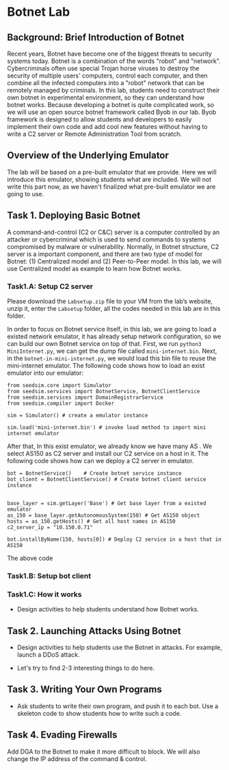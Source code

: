 # Botnet Lab


## Background: Brief Introduction of Botnet 

Recent years, Botnet have become one of the biggest threats to security systems today. Botnet is a combination of the words "robot" and "network". Cybercriminals often use special Trojan horse viruses to destroy the security of multiple users' computers, control each computer, and then combine all the infected computers into a "robot" network that can be remotely managed by criminals. In this lab, students need to construct their own botnet in experimental environment, so they can understand how botnet works. Because developing a botnet is quite complicated work, so we will use an open source botnet framework called Byob in our lab. Byob framework is designed to allow students and developers to easily implement their own code and add cool new features without having to write a C2 server or Remote Administration Tool from scratch.


## Overview of the Underlying Emulator

The lab will be based on a pre-built emulator that we 
provide. Here we will introduce this emulator, showing 
students what are included. We will not write this part now, 
as we haven't finalized what pre-built emulator 
we are going to use. 


## Task 1. Deploying Basic Botnet

A command-and-control (C2 or C&C) server is a computer controlled by an attacker or cybercriminal which is used to send commands to systems compromised by malware or vulnerability. Normally, in Botnet structure, C2 server is a important component, and there are two type of model for Botnet: (1) Centralized model and (2) Peer-to-Peer model. In this lab, we will use Centralized model as example to learn how Botnet works.

### Task1.A: Setup C2 server

Please download the ```Labsetup.zip``` file to your VM from the lab’s website, unzip it, enter the ```Labsetup``` folder, all the codes needed in this lab are in this folder. 

In order to focus on Botnet service itself, in this lab, we are going to load a existed network emulator, it has already setup network configuration, so we can build our own Botnet service on top of that. First, we run ```python3 MiniInternet.py```, we can get the dump file called ```mini-internet.bin```. Next, in the ```botnet-in-mini-internet.py```, we would load this bin file to reuse the mini-internet emulator. The following code shows how to load an exist emulator into our emulator:

```
from seedsim.core import Simulator
from seedsim.services import BotnetService, BotnetClientService
from seedsim.services import DomainRegistrarService
from seedsim.compiler import Docker

sim = Simulator() # create a emulator instance

sim.load('mini-internet.bin') # invoke load method to import mini internet emulator
```

After that, In this exist emulator, we already know we have many AS . We select AS150 as C2 server and install our C2 service on a host in it. The following code shows how can we deploy a C2 server in emulator.

```
bot = BotnetService()    # Create botnet service instance
bot_client = BotnetClientService() # Create botnet client service instance


base_layer = sim.getLayer('Base') # Get base layer from a existed emulator
as_150 = base_layer.getAutonomousSystem(150) # Get AS150 object
hosts = as_150.getHosts() # Get all host names in AS150
c2_server_ip = "10.150.0.71"

bot.installByName(150, hosts[0]) # Deploy C2 service in a host that in AS150
```
The above code


### Task1.B: Setup bot client


### Task1.C: How it works

 - Design activities to help students understand how Botnet works.


## Task 2. Launching Attacks Using Botnet

 - Design activities to help students use the Botnet
   in attacks. For example, launch a DDoS attack. 

 - Let's try to find 2-3 interesting things to do here.


## Task 3. Writing Your Own Programs

 - Ask students to write their own program, and push it to 
   each bot. Use a skeleton code to show students how 
   to write such a code. 


## Task 4. Evading Firewalls

Add DGA to the Botnet to make it more difficult to block. 
We will also change the IP address of the command & control.

